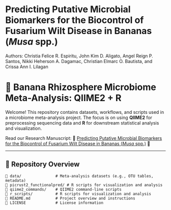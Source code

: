 # Predicting Putative Microbial Biomarkers for the Biocontrol of Fusarium Wilt Disease in Bananas (*Musa* spp.)
Authors: Christia Felice R. Espiritu, John Kim D. Aligato, Angel Reign P. Santos, Nikki Heherson A. Dagamac, Christian Elmarc O. Bautista, and Crissa Ann I. Lilagan

# 🧬 Banana Rhizosphere Microbiome Meta-Analysis: QIIME2 + R

Welcome! This repository contains datasets, workflows, and scripts used in a microbiome meta-analysis project. The focus is on using **QIIME2** for preprocessing sequencing data and **R** for downstream statistical analysis and visualization.

Read our Research Manuscript: 📄 [Predicting Putative Microbial Biomarkers for the Biocontrol of Fusarium Wilt Disease in Bananas (*Musa* spp.)](https://drive.google.com/drive/folders/1S8Zf584YQvVAqZzUIBipt_R74B4hDo5g?usp=sharing) 📄

---

## 📁 Repository Overview

```plaintext
📂 data/               # Meta-analysis datasets (e.g., OTU tables, metadata)
📂 picrust2_functionalpred/ # R scripts for visualization and analysis
📂 qiime2_commands/    # QIIME2 command-line scripts
📂 r_scripts/          # R scripts for visualization and analysis
📄 README.md           # Project overview and instructions
📄 LICENSE             # License information